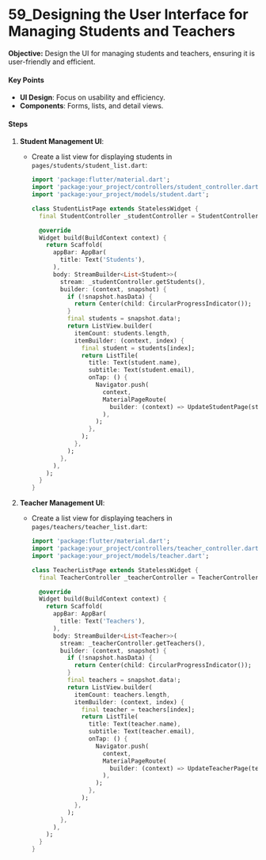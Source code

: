 # 59_Designing the User Interface for Managing Students and Teachers

**Objective:** Design the UI for managing students and teachers, ensuring it is user-friendly and efficient.

#### Key Points

- **UI Design**: Focus on usability and efficiency.
- **Components**: Forms, lists, and detail views.

#### Steps

1. **Student Management UI**:
   - Create a list view for displaying students in `pages/students/student_list.dart`:

     ```dart
     import 'package:flutter/material.dart';
     import 'package:your_project/controllers/student_controller.dart';
     import 'package:your_project/models/student.dart';

     class StudentListPage extends StatelessWidget {
       final StudentController _studentController = StudentController();

       @override
       Widget build(BuildContext context) {
         return Scaffold(
           appBar: AppBar(
             title: Text('Students'),
           ),
           body: StreamBuilder<List<Student>>(
             stream: _studentController.getStudents(),
             builder: (context, snapshot) {
               if (!snapshot.hasData) {
                 return Center(child: CircularProgressIndicator());
               }
               final students = snapshot.data!;
               return ListView.builder(
                 itemCount: students.length,
                 itemBuilder: (context, index) {
                   final student = students[index];
                   return ListTile(
                     title: Text(student.name),
                     subtitle: Text(student.email),
                     onTap: () {
                       Navigator.push(
                         context,
                         MaterialPageRoute(
                           builder: (context) => UpdateStudentPage(student: student),
                         ),
                       );
                     },
                   );
                 },
               );
             },
           ),
         );
       }
     }
     ```

2. **Teacher Management UI**:
   - Create a list view for displaying teachers in `pages/teachers/teacher_list.dart`:

     ```dart
     import 'package:flutter/material.dart';
     import 'package:your_project/controllers/teacher_controller.dart';
     import 'package:your_project/models/teacher.dart';

     class TeacherListPage extends StatelessWidget {
       final TeacherController _teacherController = TeacherController();

       @override
       Widget build(BuildContext context) {
         return Scaffold(
           appBar: AppBar(
             title: Text('Teachers'),
           ),
           body: StreamBuilder<List<Teacher>>(
             stream: _teacherController.getTeachers(),
             builder: (context, snapshot) {
               if (!snapshot.hasData) {
                 return Center(child: CircularProgressIndicator());
               }
               final teachers = snapshot.data!;
               return ListView.builder(
                 itemCount: teachers.length,
                 itemBuilder: (context, index) {
                   final teacher = teachers[index];
                   return ListTile(
                     title: Text(teacher.name),
                     subtitle: Text(teacher.email),
                     onTap: () {
                       Navigator.push(
                         context,
                         MaterialPageRoute(
                           builder: (context) => UpdateTeacherPage(teacher: teacher),
                         ),
                       );
                     },
                   );
                 },
               );
             },
           ),
         );
       }
     }
     ```
